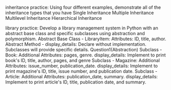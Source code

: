 inheritance practice:
Using four different examples, demonstrate all of the inheritance types that you have Single Inheritance Multiple Inheritance Multilevel Inheritance Hierarchical Inheritance


library practice:
Develop a library management system in Python with an abstract base class and specific subclasses using abstraction and polymorphism. Abstract Base Class - LibraryItem: Attributes: ID, title, author.
Abstract Method - display_details: Declare without implementation. Subclasses will provide specific details. Question1(Abstraction) Subclass - Book: Additional Attributes: pages, genre. display_details:
Implement to print book's ID, title, author, pages, and genre Subclass - Magazine: Additional Attributes: issue_number, publication_date. display_details: Implement to print magazine's ID,
title, issue number, and publication date. Subclass - Article: Additional Attributes: publication_date, summary. display_details: Implement to print article's ID, title, publication date, and summary.
